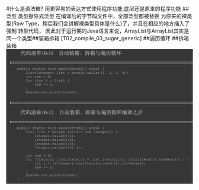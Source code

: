 #什么是语法糖?
用更容易的表达方式使用程序功能,底层还是原来的程序功能
##泛型
类型擦除式泛型
在编译后的字节码文件中，全部泛型都被替换 为原来的裸类型(Raw Type，稍后我们会讲解裸类型具体是什么)了，并且在相应的地方插入了强制 转型代码，
因此对于运行期的Java语言来说，ArrayList<int>与ArrayList<String>其实是同一个类型##装箱拆箱
[T02_compile_03_suger_generic]
##遍历循环
##拆箱装箱
![](.z_2_编译_03_前端编译_语法糖_泛型_images/78fa23dd.png)
